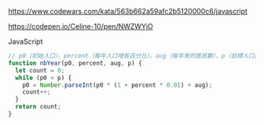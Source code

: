 https://www.codewars.com/kata/563b662a59afc2b5120000c6/javascript

https://codepen.io/Celine-10/pen/NWZWYjO

JavaScript

```js
// p0（初始人口）、percent（每年人口增長百分比）、aug（每年來的居民數）、p（目標人口數）
function nbYear(p0, percent, aug, p) {
  let count = 0;
  while (p0 < p) {
    p0 = Number.parseInt(p0 * (1 + percent * 0.01) + aug);
    count++;
  }
  return count;
}
```
